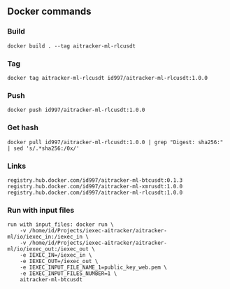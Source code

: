 
## Docker commands
### Build
```
docker build . --tag aitracker-ml-rlcusdt
```
### Tag
```
docker tag aitracker-ml-rlcusdt id997/aitracker-ml-rlcusdt:1.0.0
```
### Push
```
docker push id997/aitracker-ml-rlcusdt:1.0.0
```
### Get hash
```
docker pull id997/aitracker-ml-rlcusdt:1.0.0 | grep "Digest: sha256:" | sed 's/.*sha256:/0x/'
```

### Links
```
registry.hub.docker.com/id997/aitracker-ml-btcusdt:0.1.3
registry.hub.docker.com/id997/aitracker-ml-xmrusdt:1.0.0
registry.hub.docker.com/id997/aitracker-ml-rlcusdt:1.0.0
```
### Run with input files
```
run with input_files: docker run \
    -v /home/id/Projects/iexec-aitracker/aitracker-ml/io/iexec_in:/iexec_in \
    -v /home/id/Projects/iexec-aitracker/aitracker-ml/io/iexec_out:/iexec_out \
    -e IEXEC_IN=/iexec_in \
    -e IEXEC_OUT=/iexec_out \
    -e IEXEC_INPUT_FILE_NAME_1=public_key_web.pem \
    -e IEXEC_INPUT_FILES_NUMBER=1 \
    aitracker-ml-btcusdt
```

    
